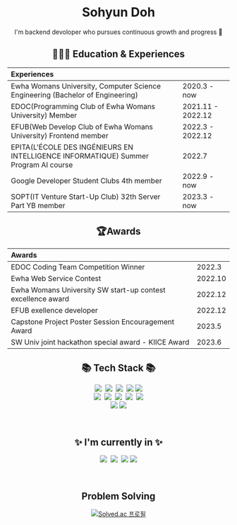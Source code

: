<div align="center">

 <h1> Sohyun Doh </h1>
I'm backend devoloper who pursues continuous growth and progress 🐥

## 👩🏻‍🏫 Education &amp; Experiences
| Experiences |   |
|:----------|:----------|
| Ewha Womans University, Computer Science Engineering (Bachelor of Engineering)   | 2020.3 - now    |
| EDOC(Programming Club of Ewha Womans University) Member  |  2021.11 - 2022.12   |
| EFUB(Web Develop Club of Ewha Womans University) Frontend member| 2022.3 - 2022.12   |
| EPITA(L'ÉCOLE DES INGÉNIEURS EN INTELLIGENCE INFORMATIQUE) Summer Program AI course |  2022.7    |
| Google Developer Student Clubs 4th member |  2022.9 - now  |
| SOPT(IT Venture Start-Up Club) 32th Server Part YB member | 2023.3 - now  |



## 🏆Awards
|Awards|   |
|:----------|:----------|
| EDOC Coding Team Competition Winner| 2022.3  |
| Ewha Web Service Contest |  2022.10    |
| Ewha Womans University SW start-up contest excellence award   | 2022.12|
| EFUB exellence developer  |  2022.12  |
| Capstone Project Poster Session Encouragement Award | 2023.5|
| SW Univ joint hackathon special award - KIICE Award | 2023.6|

 
## 📚 Tech Stack 📚
<p>
 <img src="https://img.shields.io/badge/Java-007396?style=flat-square&logo=Java&logoColor=white"/></a>&nbsp <img src="https://img.shields.io/badge/Python-3766AB?style=flat-square&logo=Python&logoColor=white"/></a>&nbsp <img src="https://img.shields.io/badge/C++-00599C?style=flat-square&logo=C%2B%2B&logoColor=white"/></a>&nbsp <img src="https://img.shields.io/badge/JavaScript-F7DF1E?style=flat-square&logo=JavaScript&logoColor=white"/></a>&nbsp<img src="https://img.shields.io/badge/C-A8B9CC?style=flat-square&logo=C&logoColor=white"/></a>    <br>
  <img src="https://img.shields.io/badge/Spring-6DB33F?style=flat-square&logo=Spring&logoColor=white"/></a>&nbsp
  <img src="https://img.shields.io/badge/SpringBoot-6DB33F?style=flat-square&logo=SpringBoot&logoColor=white"/></a>&nbsp
  <img src="https://img.shields.io/badge/React-61DAFB?style=flat-square&logo=React&logoColor=white"/></a>&nbsp
  <img src="https://img.shields.io/badge/PHP-777BB4?style=flat-square&logo=PHP&logoColor=white"/></a>&nbsp
  <img src="https://img.shields.io/badge/Kotlin-7F52FF?style=flat-square&logo=Kotlin&logoColor=white"/></a> <br>
  <img src="https://img.shields.io/badge/HTML5-E34F26?style=flat-square&logo=HTML5&logoColor=white"/></a> <img src="https://img.shields.io/badge/CSS3-1572B6?style=flat-square&logo=CSS3&logoColor=white"/></a> 

</p>



<br/>

## ✨ I'm currently in ✨
<p>
  <img src="https://img.shields.io/badge/Spring-6DB33F?style=flat-square&logo=Spring&logoColor=white"/></a>&nbsp
  <img src="https://img.shields.io/badge/SpringBoot-6DB33F?style=flat-square&logo=SpringBoot&logoColor=white"/></a>&nbsp
  <img src="https://img.shields.io/badge/Kotlin-7F52FF?style=flat-square&logo=Kotlin&logoColor=white"/></a> 
  <img src="https://img.shields.io/badge/Java-007396?style=flat-square&logo=Java&logoColor=white"/>
  <br>
</p>

<br/>

## Problem Solving
[![Solved.ac 프로필](http://mazassumnida.wtf/api/v2/generate_badge?boj=lyny123)](https://solved.ac/lyny123)

</div>
